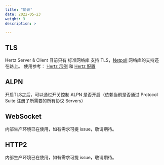 ```yaml
---
title: "协议"
date: 2022-05-23
weight: 3
description: >

---
```


## TLS
Hertz Server & Client 目前只有 标准网络库 支持 TLS，[Netpoll](https://github.com/cloudwego/netpoll) 网络库的支持还在路上。
使用参考： [Hertz 示例](/zh/docs/hertz/tutorials/example/) 和 [Hertz 配置](/zh/docs/hertz/reference/config/)

## ALPN
开启TLS之后，可以通过开关控制 ALPN 是否开启（依赖当前是否通过 Protocol Suite 注册了所需要的所有协议 Servers）

## WebSocket
内部生产环境已在使用，如有需求可提 issue，敬请期待。

## HTTP2
内部生产环境已在使用，如有需求可提 issue，敬请期待。
